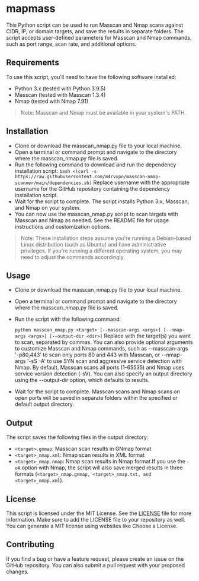 # mapmass
This Python script can be used to run Masscan and Nmap scans against CIDR, IP, or domain targets, and save the results in separate folders. The script accepts user-defined parameters for Masscan and Nmap commands, such as port range, scan rate, and additional options.

## Requirements
To use this script, you'll need to have the following software installed:

* Python 3.x (tested with Python 3.9.5)
* Masscan (tested with Masscan 1.3.4)
* Nmap (tested with Nmap 7.91)
> Note: Masscan and Nmap must be available in your system's PATH.

## Installation
* Clone or download the masscan_nmap.py file to your local machine.
* Open a terminal or command prompt and navigate to the directory where the masscan_nmap.py file is saved.
* Run the following command to download and run the dependency installation script:
  ` bash <(curl -s https://raw.githubusercontent.com/m4rvxpn/masscan-nmap-scanner/main/dependencies.sh) `
  Replace username with the appropriate username for the GitHub repository containing the dependency installation script.
* Wait for the script to complete. The script installs Python 3.x, Masscan, and Nmap on your system.
* You can now use the masscan_nmap.py script to scan targets with Masscan and Nmap as needed. See the README file for usage instructions and customization options.
> Note: These installation steps assume you're running a Debian-based Linux distribution (such as Ubuntu) and have administrative privileges. If you're running a different operating system, you may need to adjust the commands accordingly.

## Usage
* Clone or download the masscan_nmap.py file to your local machine.
* Open a terminal or command prompt and navigate to the directory where the masscan_nmap.py file is saved.
* Run the script with the following command:

  ` python masscan_nmap.py <target> [--masscan-args <args>] [--nmap-args <args>] [--output-dir <dir>] `
  Replace <target> with the target(s) you want to scan, separated by commas. You can also provide optional arguments to customize Masscan and Nmap commands, such as --masscan-args '-p80,443' to scan only ports 80 and 443 with Masscan, or --nmap-args '-sS -A' to use SYN scan and aggressive service detection with Nmap. By default, Masscan scans all ports (1-65535) and Nmap uses service version detection (-sV). You can also specify an output directory using the --output-dir option, which defaults to results.

* Wait for the script to complete. Masscan scans and Nmap scans on open ports will be saved in separate folders within the specified or default output directory.

## Output
The script saves the following files in the output directory:

* ` <target>.gnmap `: Masscan scan results in GNmap format
* ` <target>_nmap.xml `: Nmap scan results in XML format
* ` <target>_nmap.nmap `: Nmap scan results in Nmap format
If you use the ` -oA ` option with Nmap, the script will also save merged results in three formats (` <target>_nmap.gnmap, <target>_nmap.txt, and <target>_nmap.xml `).

## License

This script is licensed under the MIT License. See the [LICENSE](LICENSE) file for more information.
Make sure to add the LICENSE file to your repository as well. You can generate a MIT license using websites like Choose a License.

## Contributing
If you find a bug or have a feature request, please create an issue on the GitHub repository. You can also submit a pull request with your proposed changes.
